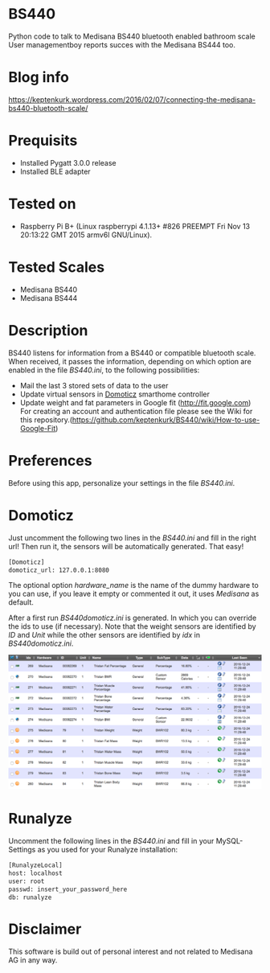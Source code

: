 # BS440
Python code to talk to Medisana BS440 bluetooth enabled bathroom scale
User managementboy reports succes with the Medisana BS444 too.

# Blog info
https://keptenkurk.wordpress.com/2016/02/07/connecting-the-medisana-bs440-bluetooth-scale/

# Prequisits
* Installed Pygatt 3.0.0 release
* Installed BLE adapter

# Tested on
* Raspberry Pi B+ (Linux raspberrypi 4.1.13+ #826 
  PREEMPT Fri Nov 13 20:13:22 GMT 2015 armv6l GNU/Linux).
  
# Tested Scales
* Medisana BS440
* Medisana BS444

# Description
BS440 listens for information from a BS440 or compatible bluetooth scale. 
When received, it passes the information, depending on which option are enabled in the
file _BS440.ini_, to the following possibilities: 

* Mail the last 3 stored sets of data to the user
* Update virtual sensors in [Domoticz](www.domoticz.com) smarthome controller
* Update weight and fat parameters in Google fit (http://fit.google.com)
  For creating an account and authentication file please see the Wiki for this
  repository.(https://github.com/keptenkurk/BS440/wiki/How-to-use-Google-Fit)

# Preferences
Before using this app, personalize your settings in the file _BS440.ini_.

# Domoticz
Just uncomment the following two lines in the _BS440.ini_ and fill in the right url! 
Then run it, the sensors will be automatically generated. That easy!

```
[Domoticz]
domoticz_url: 127.0.0.1:8080
```

The optional option _hardware_name_ is the name of the dummy hardware to you can use,
if you leave it empty or commented it out, it uses _Medisana_ as default.

After a first run _BS440domoticz.ini_ is generated. In which you can override
the ids to use (if necessary). Note that the weight sensors are identified by _ID_ and _Unit_
while the other sensors are identified by _idx_ in _BS440domoticz.ini_.

![domoticz](https://raw.githubusercontent.com/Tristan79/BS440/master/BS440domoticz.png)

# Runalyze
Uncomment the following lines in the _BS440.ini_ and fill in your MySQL-Settings as you used for your Runalyze installation:

```
[RunalyzeLocal]
host: localhost
user: root
passwd: insert_your_password_here
db: runalyze
```

# Disclaimer
This software is build out of personal interest and not related to 
Medisana AG in any way.
